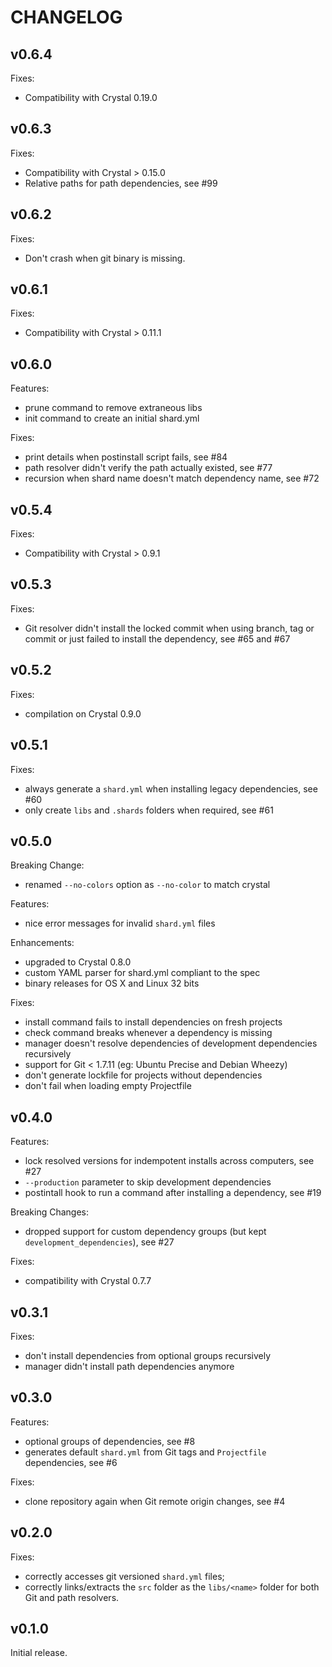 # CHANGELOG

## v0.6.4

Fixes:
- Compatibility with Crystal 0.19.0

## v0.6.3

Fixes:
- Compatibility with Crystal > 0.15.0
- Relative paths for path dependencies, see #99

## v0.6.2

Fixes:
- Don't crash when git binary is missing.

## v0.6.1

Fixes:
- Compatibility with Crystal > 0.11.1

## v0.6.0

Features:
- prune command to remove extraneous libs
- init command to create an initial shard.yml

Fixes:
- print details when postinstall script fails, see #84
- path resolver didn't verify the path actually existed, see #77
- recursion when shard name doesn't match dependency name, see #72

## v0.5.4

Fixes:
- Compatibility with Crystal > 0.9.1

## v0.5.3

Fixes:
- Git resolver didn't install the locked commit when using branch, tag or
  commit or just failed to install the dependency, see #65 and #67

## v0.5.2

Fixes:
- compilation on Crystal 0.9.0

## v0.5.1

Fixes:
- always generate a `shard.yml` when installing legacy dependencies, see #60
- only create `libs` and `.shards` folders when required, see #61

## v0.5.0

Breaking Change:
- renamed `--no-colors` option as `--no-color` to match crystal

Features:
- nice error messages for invalid `shard.yml` files

Enhancements:
- upgraded to Crystal 0.8.0
- custom YAML parser for shard.yml compliant to the spec
- binary releases for OS X and Linux 32 bits

Fixes:
- install command fails to install dependencies on fresh projects
- check command breaks whenever a dependency is missing
- manager doesn't resolve dependencies of development dependencies recursively
- support for Git < 1.7.11 (eg: Ubuntu Precise and Debian Wheezy)
- don't generate lockfile for projects without dependencies
- don't fail when loading empty Projectfile

## v0.4.0

Features:
- lock resolved versions for indempotent installs across computers, see #27
- `--production` parameter to skip development dependencies
- postintall hook to run a command after installing a dependency, see #19

Breaking Changes:
- dropped support for custom dependency groups (but kept `development_dependencies`), see #27

Fixes:
- compatibility with Crystal 0.7.7

## v0.3.1

Fixes:
- don't install dependencies from optional groups recursively
- manager didn't install path dependencies anymore

## v0.3.0

Features:
- optional groups of dependencies, see #8
- generates default `shard.yml` from Git tags and `Projectfile` dependencies, see #6

Fixes:
- clone repository again when Git remote origin changes, see #4

## v0.2.0

Fixes:
- correctly accesses git versioned `shard.yml` files;
- correctly links/extracts the `src` folder as the `libs/<name>` folder for both
  Git and path resolvers.

## v0.1.0

Initial release.
